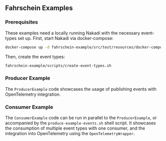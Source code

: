 ## Fahrschein Examples

### Prerequisites

These examples need a locally running Nakadi with the necessary event-types set up. First, start Nakadi via docker-compose:

```sh
docker-compose up -d fahrschein-example/src/test/resources/docker-compose.yaml
```

Then, create the event types:

```sh
fahrschein-example/scripts/create-event-types.sh
```

### Producer Example

The `ProducerExample` code showcases the usage of publishing events with OpenTelemetry integration.

### Consumer Example

The `ConsumerExample` code can be run in parallel to the `ProducerExample`, or accompanied by the
`produce-example-events.sh` shell script. It showcases the consumption of multiple event types with
one consumer, and the integration into OpenTelemetry using the `OpenTelemetryWrapper`.
